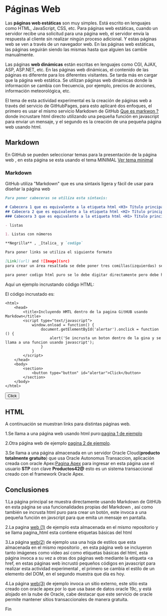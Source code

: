 # Páginas Web 

Las **páginas web estáticas** son muy simples. Está escrito en lenguajes como HTML, JavaScript, CSS, etc. Para páginas web estáticas, cuando un servidor recibe una solicitud para una página web, el servidor envía la respuesta al cliente sin realizar ningún proceso adicional. Y estas páginas web se ven a través de un navegador web. En las páginas web estáticas, las páginas seguirán siendo las mismas hasta que alguien las cambie manualmente.

Las páginas **web dinámicas** están escritas en lenguajes como CGI, AJAX, ASP, ASP.NET, etc. En las páginas web dinámicas, el contenido de las páginas es diferente para los diferentes visitantes. Se tarda más en cargar que la página web estática. Se utilizan páginas web dinámicas donde la información se cambia con frecuencia, por ejemplo, precios de acciones, información meteorológica, etc.

El tema de esta actividad experimental es la creación de páginas web a través del servicio de GitHubPages, para esto aplicaré dos enfoques, el primero es usar el mismo servicio Markdown de GitHub [Que es markwon ?](https://github.com/ricval/Documentacion/blob/master/Guias/GitHub/mastering-markdown.md#:~:text=Markdown%20es%20un%20lenguaje%20de,escribir%20en%20la%20plataforma%20GitHub) donde incrustare html directo utilizando una pequeña función en javascript para enviar un mensaje, y el segundo es la creación de una pequeña página web usando html.

## Markdown

En GitHub se pueden seleccionar temas para la presentación de la página web , en esta página se esta usando el tema MINIMAL [Ver tema minimal](https://github.com/htroya/Presentacion/settings/pages/themes?select=minimal&source=main&source_dir=%2F)

### Markdown
GitHub utiliza "Markdown" que es una sintaxis ligera y fácil de usar para diseñar la página web 

```markdown
Para poner cabeceras se utiliza esta sintaxis:

# Cabecera 1 que es equivalente a la etiqueta html <H3> Título principal </ H3>
## Cabecera 2 que es equivalente a la etiqueta html <H2> Título principal </ H2>
### Cabecera 3 que es equivalente a la etiqueta html <H1> Título principal </ H1>

- listas

1. Listas con números

**Negrilla** , _Italica_ y `codigo` 

Para poner links se utiliza el siguiente formato 

[Link](url) and ![Image](src)
para crear un área resaltada se debe poner tres comillas(izquierdas) seguidas , luego ponemos cualquier texto y cerramos con las mismas comillas(izquierdas) seguidas.

para poner codigo html puro se lo debe digitar directamente pero debe haber una línea en blanco que rodee al HTML tanto arriba como abajo.
```

Aquí un ejemplo incrustando código HTML:

El código incrustado es:
```
<html>
    <head>        
        <title>Incluyendo HMTL dentro de la pagina GitHUB usando Markdown</title>
        <script type="text/javascript">
            window.onload = function() {
                document.getElementById('alertar').onclick = function () {
                    alert('Se incrusta un boton dentro de la gina y se llama a una funcion usando javascript');
                }
            }
        </script>
    </head>
    <body>  
        <section>
            <button type="button" id="alertar">Click</button>
        </section>
    </body>
</html>
```

<html>
    <head>        
        <title>Incluyendo HMTL dentro de la pagina GitHUB usando Markdown</title>
        <script type="text/javascript">
            window.onload = function() {
                document.getElementById('alertar').onclick = function () {
                    alert('Se incrusta un boton dentro de la pagina y se llama a una funcion usando javascript');
                }
            }
        </script>
    </head>
    <body>  
        <section>
            <button type="button" id="alertar" title="click en el boton incrustado">Click</button>
        </section>
    </body>
</html>

## HTML
A continuación se muestran links para distintas páginas web.

1.Se llama a una página web usando html puro:[pagina 1 de ejemplo](https://htroya.github.io/Presentacion/pagina_html.html)

2.Otra página web de ejemplo [pagina 2 de ejemplo](https://htroya.github.io/Presentacion/pagina_html_2.html).

3.Se llama a una página almacenada en un servidor Oracle Cloud(**producto totalmente gratuito**) que usa Oracle Autonomus Transaccion, aplicación creada con oracle Apex:[Pagina Apex](https://jytaoxmtcsm8dwl-db202008032109.adb.us-ashburn-1.oraclecloudapps.com/ords/r/stp/sistema-erp/empresas?session=12066241147506)  para ingresar en esta página use el usuario **STP**  con clave **Productos42@**  esto es un sistema transaccional creado con el framework Oracle Apex.


## Conclusiones
1.La página principal se muestra directamente usando Markdown de GitHUb en esta página se usa funcionalidades propias del Markdown , así como también se incrusta html puro para crear un botón, este invoca a una pequeña función en javscript para que emita un mensaje en pantalla.

2.La pagina [web (1)](https://htroya.github.io/Presentacion/pagina_html.html) de ejemplo esta almacenada en el mismo repositorio y se llama pagina_html esta contiene etiquetas básicas del html

3.La página [web(2)](https://htroya.github.io/Presentacion/pagina_html_2.html) de ejemplo usa una hoja de estilos que esta almacenada en el mismo repositorio , en esta página web se incluyeron tanto imágenes como video así como etiquetas básicas del html, esta página invoca a su vez a otras dos páginas web mediante la etiqueta <a href, en estas páginas web incrustó pequeños códigos en javascript para realizar esta actividad experimental , el primero se cambia el estilo de un elemento del DOM, en el segundo muestra que día es hoy.

4.La página [web(3)](https://jytaoxmtcsm8dwl-db202008032109.adb.us-ashburn-1.oraclecloudapps.com/ords/r/stp/sistema-erp/empresas?session=12066241147506) de ejemplo invoca un sitio externo, este sitio esta creado con oracle apex por lo que usa base de datos oracle 19c, y está alojado en la nube de Oracle, cabe destacar que este servicio de oracle permite mantener sitios transaccionales de manera gratuita.

Fin



